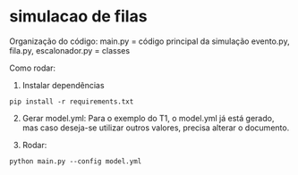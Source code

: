 # simulacao de filas

Organização do código:
main.py = código principal da simulação
evento.py, fila.py, escalonador.py = classes

Como rodar:
1. Instalar dependências
```
pip install -r requirements.txt
```

2. Gerar model.yml:
Para o exemplo do T1, o model.yml já está gerado, mas caso deseja-se utilizar outros valores, precisa alterar o documento.

3. Rodar:
```
python main.py --config model.yml
```
